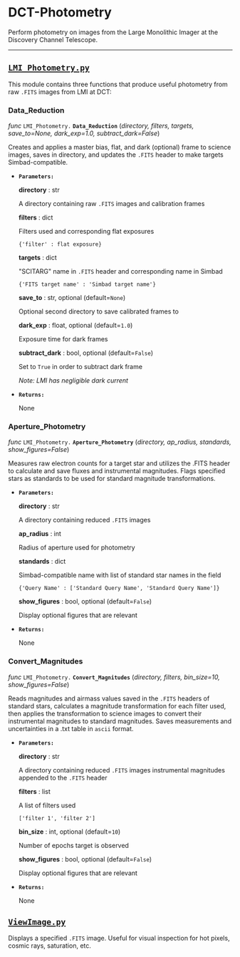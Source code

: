 # DCT-Photometry

Perform photometry on images from the Large Monolithic Imager at the Discovery Channel Telescope.

---

## [`LMI_Photometry.py`](LMI_Photometry.py)

This module contains three functions that produce useful photometry from raw `.FITS` images from LMI at DCT:

### Data_Reduction

*func* `LMI_Photometry.` **`Data_Reduction`** (*directory, filters, targets, save_to=None, dark_exp=1.0, subtract_dark=False*)

Creates and applies a master bias, flat, and dark (optional) frame to science images, saves in directory, and updates the `.FITS` header to make targets Simbad-compatible.

* **`Parameters:`**

   **directory** : str
    
   A directory containing raw `.FITS` images and calibration frames
    
   **filters** : dict
    
   Filters used and corresponding flat exposures
   
      {'filter' : flat exposure}
  
   **targets** : dict
    
   "SCITARG" name in `.FITS` header and corresponding name in Simbad
    
      {'FITS target name' : 'Simbad target name'}
            
   **save_to** : str, optional (default=`None`)
    
   Optional second directory to save calibrated frames to
    
   **dark_exp** : float, optional (default=`1.0`)
    
   Exposure time for dark frames
    
   **subtract_dark** : bool, optional (default=`False`)
    
   Set to `True` in order to subtract dark frame
    
   *Note: LMI has negligible dark current*
    
* **`Returns:`**

   None

### Aperture_Photometry

*func* `LMI_Photometry.` **`Aperture_Photometry`** (*directory, ap_radius, standards, show_figures=False*)

Measures raw electron counts for a target star and utilizes the .FITS header to calculate and save fluxes and instrumental magnitudes. Flags specified stars as standards to be used for standard magnitude transformations.

* **`Parameters:`**
   
   **directory** : str
    
   A directory containing reduced `.FITS` images
    
   **ap_radius** : int
    
   Radius of aperture used for photometry
  
   **standards** : dict
    
   Simbad-compatible name with list of standard star names in the field
    
      {'Query Name' : ['Standard Query Name', 'Standard Query Name']}
            
   **show_figures** : bool, optional (default=`False`)
    
   Display optional figures that are relevant
    
* **`Returns:`**

   None            
            
### Convert_Magnitudes

*func* `LMI_Photometry.` **`Convert_Magnitudes`** (*directory, filters, bin_size=10, show_figures=False*)

Reads magnitudes and airmass values saved in the `.FITS` headers of standard stars, calculates a magnitude transformation for each filter used, then applies the transformation to science images to convert their instrumental magnitudes to standard magnitudes. Saves measurements and uncertainties in a .txt table in `ascii` format.

* **`Parameters:`**

   **directory** : str
    
   A directory containing reduced `.FITS` images instrumental magnitudes appended to the `.FITS` header
    
   **filters** : list
    
   A list of filters used
   
      ['filter 1', 'filter 2']
   
   **bin_size** : int, optional (default=`10`)
   
   Number of epochs target is observed
   
   **show_figures** : bool, optional (default=`False`)
   
   Display optional figures that are relevant
    
* **`Returns:`**
   
   None            

## [`ViewImage.py`](ViewImage.py)

Displays a specified `.FITS` image. Useful for visual inspection for hot pixels, cosmic rays, saturation, etc.
